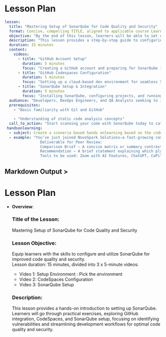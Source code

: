 # Lesson Plan

```yaml
lesson:
  title: "Mastering Setup of SonarQube for Code Quality and Security"
  format: Concise, compelling TITLE, aligned to applicable course Learning Objective
  objective: "By the end of this lesson, learners will be able to set up SonarQube locally and integrate it with GitHub Codespaces to perform automated code quality and security analysis."
  description: "This lesson provides a step-by-step guide to configuring SonarQube for static code analysis, ensuring high code quality and security compliance. Learners will set up a GitHub account, configure Codespaces, and deploy SonarQube to analyze their projects."
  duration: 15 minutes
  content:
    videos:
      - title: "GitHub Account Setup"
        duration: 5 minutes
        focus: "Creating a GitHub account and preparing for SonarQube integration."
      - title: "GitHub Codespaces Configuration"
        duration: 5 minutes
        focus: "Setting up a cloud-based dev environment for seamless SonarQube analysis."
      - title: "SonarQube Setup & Integration"
        duration: 5 minutes
        focus: "Installing SonarQube, configuring projects, and running first code scans."
  audience: "Developers, DevOps Engineers, and QA Analysts seeking to improve code quality."
  prerequisites: 
    - "Basic familiarity with Git and GitHub"
    
    - "Understanding of static code analysis concepts"
  call_to_action: "Start scanning your code with SonarQube today to catch bugs and vulnerabilities early!"
 handsonlearning:
  - subject: Create a scenerio based hands onlearning based on the code base for the learned to be able to apply they learned in the lesson.
  - example: "You’ve just joined NovoSpark Solutions—a fast-growing company determined to streamline hybrid work for teams spread across time zones. You’re tasked with comparing two AI-powered collaboration platforms that promise to boost workflow automation, strengthen communication, and safeguard sensitive data. In this                    exercise, you’ll explore each platform’s usability, security features, and potential ethical or compliance issues. By the end, you’ll recommend the best fit for NovoSpark’s commitment to responsible and inclusive AI use. 
                Deliverable for Peer Review: 
                Comparison Brief – A concise matrix or summary contrasting the platforms on usability, security, and ethical/compliance considerations. 
                Recommendation – A brief statement explaining which platform you’d choose and why, highlighting the balance between innovation, responsibility, and team needs. 
                Tools to be used: Zoom with AI Features, ChatGPT, CoPilot "
```

## Markdown Output >

# Lesson Plan

- **Overview**:  
  ### **Title of the Lesson:**  
  Mastering Setup of SonarQube for Code Quality and Security  

  ### **Lesson Objective:**  
  Equip learners with the skills to configure and utilize SonarQube for improved code quality and security.  
  Lesson duration: 15 minutes, divided into 3 x 5-minute videos:  
  - Video 1: Setup Environment : Pick the environment  
  - Video 2: CodeSpaces Configuration  
  - Video 3: SonarQube Setup  

  ### **Description:**  
  This lesson provides a hands-on introduction to setting up SonarQube. Learners will go through practical exercises, exploring GitHub integration, CodeSpaces, and SonarQube setup, focusing on identifying vulnerabilities and streamlining development workflows for optimal code quality and security.
